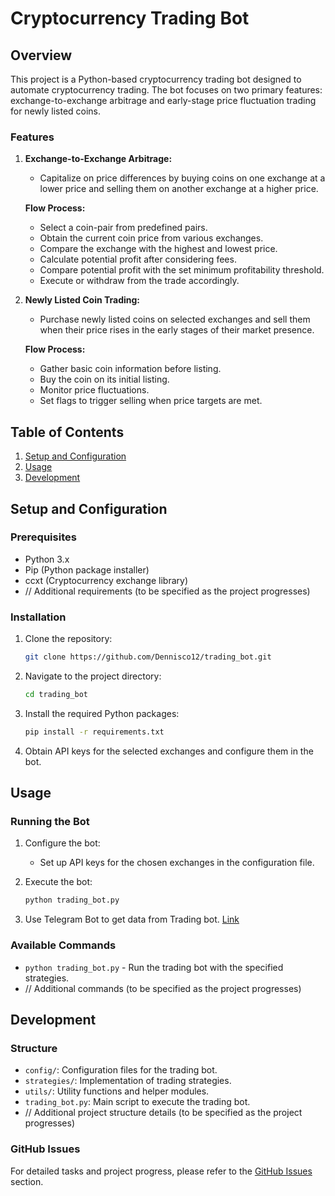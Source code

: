 # Cryptocurrency Trading Bot

## Overview

This project is a Python-based cryptocurrency trading bot designed to automate cryptocurrency trading. The bot focuses on two primary features: exchange-to-exchange arbitrage and early-stage price fluctuation trading for newly listed coins.

### Features

1. **Exchange-to-Exchange Arbitrage:**
   - Capitalize on price differences by buying coins on one exchange at a lower price and selling them on another exchange at a higher price.

   **Flow Process:**

   - Select a coin-pair from predefined pairs.
   - Obtain the current coin price from various exchanges.
   - Compare the exchange with the highest and lowest price.
   - Calculate potential profit after considering fees.
   - Compare potential profit with the set minimum profitability threshold.
   - Execute or withdraw from the trade accordingly.

2. **Newly Listed Coin Trading:**
   - Purchase newly listed coins on selected exchanges and sell them when their price rises in the early stages of their market presence.

   **Flow Process:**

   - Gather basic coin information before listing.
   - Buy the coin on its initial listing.
   - Monitor price fluctuations.
   - Set flags to trigger selling when price targets are met.

## Table of Contents

1. [Setup and Configuration](#setup-and-configuration)
2. [Usage](#usage)
3. [Development](#development)

## Setup and Configuration

### Prerequisites

- Python 3.x
- Pip (Python package installer)
- ccxt (Cryptocurrency exchange library)
- // Additional requirements (to be specified as the project progresses)

### Installation

1. Clone the repository:

   ```bash
   git clone https://github.com/Dennisco12/trading_bot.git
   ```

2. Navigate to the project directory:

   ```bash
   cd trading_bot
   ```

3. Install the required Python packages:

   ```bash
   pip install -r requirements.txt
   ```

4. Obtain API keys for the selected exchanges and configure them in the bot.

## Usage

### Running the Bot

1. Configure the bot:
   - Set up API keys for the chosen exchanges in the configuration file.

2. Execute the bot:

   ```bash
   python trading_bot.py
   ```

3. Use Telegram Bot to get data from Trading bot. [Link](https://t.me/ask_bloky_bot)

### Available Commands

- `python trading_bot.py` - Run the trading bot with the specified strategies.
- // Additional commands (to be specified as the project progresses)

## Development

### Structure

- `config/`: Configuration files for the trading bot.
- `strategies/`: Implementation of trading strategies.
- `utils/`: Utility functions and helper modules.
- `trading_bot.py`: Main script to execute the trading bot.
- // Additional project structure details (to be specified as the project progresses)

### GitHub Issues

For detailed tasks and project progress, please refer to the [GitHub Issues](https://github.com/Dennisco12/trading_bot/issues) section.
